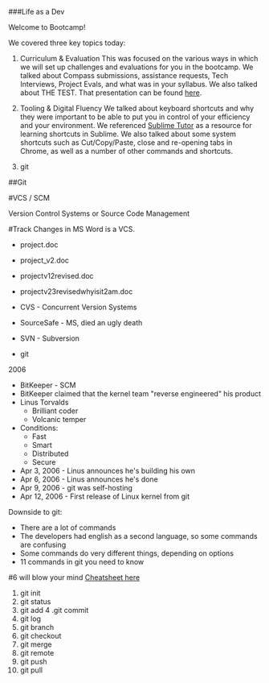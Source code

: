 ###Life as a Dev

Welcome to Bootcamp!

We covered three key topics today:

1. Curriculum & Evaluation
This was focused on the various ways in which we will set up challenges and evaluations for you in the bootcamp. We talked about Compass submissions, assistance requests, Tech Interviews, Project Evals, and what was in your syllabus. We also talked about THE TEST. That presentation can be found [here](https://drive.google.com/file/d/1085vkXP2Irmw4SDs8rqhOGSGLQaRal6O/view).

2. Tooling & Digital Fluency
We talked about keyboard shortcuts and why they were important to be able to put you in control of your efficiency and your environment. We referenced [Sublime Tutor](https://sublimetutor.com/) as a resource for learning shortcuts in Sublime. We also talked about some system shortcuts such as Cut/Copy/Paste, close and re-opening tabs in Chrome, as well as a number of other commands and shortcuts.

3. git

##Git

#VCS / SCM

Version Control Systems or Source Code Management

#Track Changes in MS Word is a VCS.

* project.doc
* project_v2.doc
* projectv12revised.doc
* projectv23revisedwhyisit2am.doc

* CVS - Concurrent Version Systems

* SourceSafe - MS, died an ugly death

* SVN - Subversion

* git

2006

* BitKeeper - SCM
* BitKeeper claimed that the kernel team "reverse engineered" his product
* Linus Torvalds
  * Brilliant coder
  * Volcanic temper
* Conditions:
  * Fast
  * Smart
  * Distributed
  * Secure
* Apr 3, 2006 - Linus announces he's building his own
* Apr 6, 2006 - Linus announces he's done
* Apr 9, 2006 - git was self-hosting
* Apr 12, 2006 - First release of Linux kernel from git

Downside to git:

* There are a lot of commands
* The developers had english as a second language, so some commands are confusing
* Some commands do very different things, depending on options
* 11 commands in git you need to know

#6 will blow your mind [Cheatsheet here](https://docs.google.com/document/d/159Vwi19JGtYvsiimW4KBMaoDU4M7Qk6u3C4NJbFYdKE/edit)

1. git init
2. git status
3. git add
4 .git commit
5. git log
6. git branch
7. git checkout
8. git merge
9. git remote
10. git push
11. git pull

